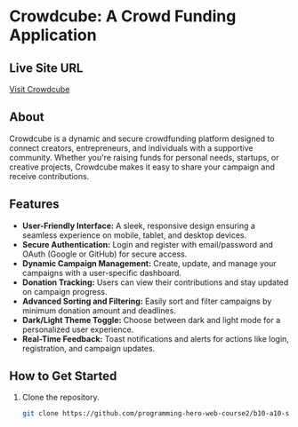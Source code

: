 # Crowdcube: A Crowd Funding Application  

## Live Site URL  
[Visit Crowdcube](https://your-live-site-url.com)  

## About  
Crowdcube is a dynamic and secure crowdfunding platform designed to connect creators, entrepreneurs, and individuals with a supportive community. Whether you're raising funds for personal needs, startups, or creative projects, Crowdcube makes it easy to share your campaign and receive contributions.  

## Features  
- **User-Friendly Interface:** A sleek, responsive design ensuring a seamless experience on mobile, tablet, and desktop devices.  
- **Secure Authentication:** Login and register with email/password and OAuth (Google or GitHub) for secure access.  
- **Dynamic Campaign Management:** Create, update, and manage your campaigns with a user-specific dashboard.  
- **Donation Tracking:** Users can view their contributions and stay updated on campaign progress.  
- **Advanced Sorting and Filtering:** Easily sort and filter campaigns by minimum donation amount and deadlines.  
- **Dark/Light Theme Toggle:** Choose between dark and light mode for a personalized user experience.  
- **Real-Time Feedback:** Toast notifications and alerts for actions like login, registration, and campaign updates.  

## How to Get Started  
1. Clone the repository.  
   ```bash
   git clone https://github.com/programming-hero-web-course2/b10-a10-server-side-fakrul-hossain
